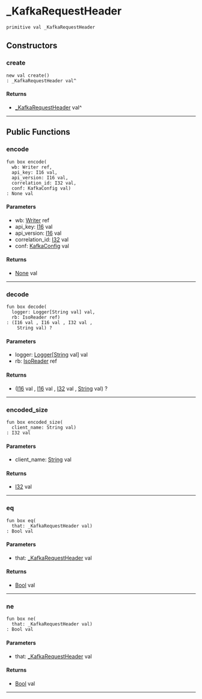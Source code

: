 # _KafkaRequestHeader

```pony
primitive val _KafkaRequestHeader
```

## Constructors

### create

```pony
new val create()
: _KafkaRequestHeader val^
```

#### Returns

* [_KafkaRequestHeader](pony-kafka-_KafkaRequestHeader) val^

---

## Public Functions

### encode

```pony
fun box encode(
  wb: Writer ref,
  api_key: I16 val,
  api_version: I16 val,
  correlation_id: I32 val,
  conf: KafkaConfig val)
: None val
```
#### Parameters

*   wb: [Writer](.-custombuffered-Writer) ref
*   api_key: [I16](builtin-I16) val
*   api_version: [I16](builtin-I16) val
*   correlation_id: [I32](builtin-I32) val
*   conf: [KafkaConfig](pony-kafka-KafkaConfig) val

#### Returns

* [None](builtin-None) val

---

### decode

```pony
fun box decode(
  logger: Logger[String val] val,
  rb: IsoReader ref)
: (I16 val , I16 val , I32 val , 
    String val) ?
```
#### Parameters

*   logger: [Logger](.-customlogger-Logger)\[[String](builtin-String) val\] val
*   rb: [IsoReader](.-custombuffered-IsoReader) ref

#### Returns

* ([I16](builtin-I16) val , [I16](builtin-I16) val , [I32](builtin-I32) val , 
    [String](builtin-String) val) ?

---

### encoded_size

```pony
fun box encoded_size(
  client_name: String val)
: I32 val
```
#### Parameters

*   client_name: [String](builtin-String) val

#### Returns

* [I32](builtin-I32) val

---

### eq

```pony
fun box eq(
  that: _KafkaRequestHeader val)
: Bool val
```
#### Parameters

*   that: [_KafkaRequestHeader](pony-kafka-_KafkaRequestHeader) val

#### Returns

* [Bool](builtin-Bool) val

---

### ne

```pony
fun box ne(
  that: _KafkaRequestHeader val)
: Bool val
```
#### Parameters

*   that: [_KafkaRequestHeader](pony-kafka-_KafkaRequestHeader) val

#### Returns

* [Bool](builtin-Bool) val

---

